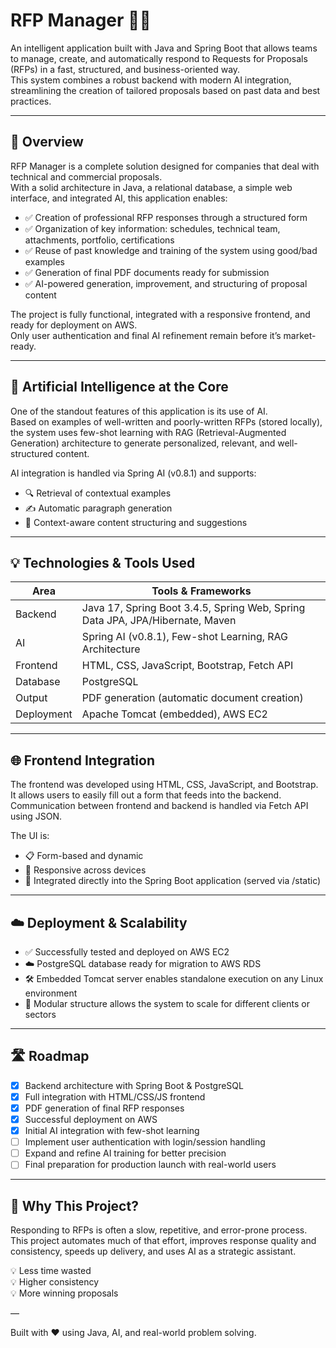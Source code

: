# RFP Manager 🧠💼

An intelligent application built with Java and Spring Boot that allows teams to manage, create, and automatically respond to Requests for Proposals (RFPs) in a fast, structured, and business-oriented way.  
This system combines a robust backend with modern AI integration, streamlining the creation of tailored proposals based on past data and best practices.

---

## 🚀 Overview

RFP Manager is a complete solution designed for companies that deal with technical and commercial proposals.  
With a solid architecture in Java, a relational database, a simple web interface, and integrated AI, this application enables:

- ✅ Creation of professional RFP responses through a structured form  
- ✅ Organization of key information: schedules, technical team, attachments, portfolio, certifications  
- ✅ Reuse of past knowledge and training of the system using good/bad examples  
- ✅ Generation of final PDF documents ready for submission  
- ✅ AI-powered generation, improvement, and structuring of proposal content  

The project is fully functional, integrated with a responsive frontend, and ready for deployment on AWS.  
Only user authentication and final AI refinement remain before it’s market-ready.

---

## 🤖 Artificial Intelligence at the Core

One of the standout features of this application is its use of AI.  
Based on examples of well-written and poorly-written RFPs (stored locally), the system uses few-shot learning with RAG (Retrieval-Augmented Generation) architecture to generate personalized, relevant, and well-structured content.

AI integration is handled via Spring AI (v0.8.1) and supports:

- 🔍 Retrieval of contextual examples  
- ✍️ Automatic paragraph generation  
- 🧠 Context-aware content structuring and suggestions  

---

## 💡 Technologies & Tools Used

| Area         | Tools & Frameworks                                                                 |
|--------------|-------------------------------------------------------------------------------------|
| Backend      | Java 17, Spring Boot 3.4.5, Spring Web, Spring Data JPA, JPA/Hibernate, Maven       |
| AI           | Spring AI (v0.8.1), Few-shot Learning, RAG Architecture                             |
| Frontend     | HTML, CSS, JavaScript, Bootstrap, Fetch API                                         |
| Database     | PostgreSQL                                                                          |
| Output       | PDF generation (automatic document creation)                                        |
| Deployment   | Apache Tomcat (embedded), AWS EC2                                                   |

---

## 🌐 Frontend Integration

The frontend was developed using HTML, CSS, JavaScript, and Bootstrap.  
It allows users to easily fill out a form that feeds into the backend.  
Communication between frontend and backend is handled via Fetch API using JSON.

The UI is:

- 📋 Form-based and dynamic  
- 📱 Responsive across devices  
- 🧩 Integrated directly into the Spring Boot application (served via /static)

---

## ☁️ Deployment & Scalability

- ✅ Successfully tested and deployed on AWS EC2  
- ☁️ PostgreSQL database ready for migration to AWS RDS  
- 🛠️ Embedded Tomcat server enables standalone execution on any Linux environment  
- 🔁 Modular structure allows the system to scale for different clients or sectors  

---

## 🛣️ Roadmap

- [x] Backend architecture with Spring Boot & PostgreSQL  
- [x] Full integration with HTML/CSS/JS frontend  
- [x] PDF generation of final RFP responses  
- [x] Successful deployment on AWS  
- [x] Initial AI integration with few-shot learning  
- [ ] Implement user authentication with login/session handling  
- [ ] Expand and refine AI training for better precision  
- [ ] Final preparation for production launch with real-world users  

---

## 🧠 Why This Project?

Responding to RFPs is often a slow, repetitive, and error-prone process.  
This project automates much of that effort, improves response quality and consistency, speeds up delivery, and uses AI as a strategic assistant.

💡 Less time wasted  
💡 Higher consistency  
💡 More winning proposals  

—

Built with ❤️ using Java, AI, and real-world problem solving.
